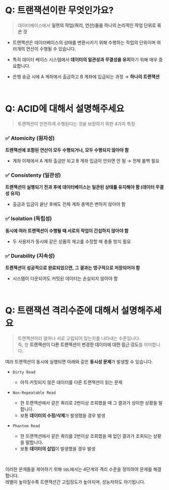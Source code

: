 # Q: 트랜잭션이란 무엇인가요?
> 데이터베이스에서 **일련의 작업(쿼리, 연산)들을 하나의 논리적인 작업 단위로 묶은 것**

- 트랜잭션은 데이터베이스의 상태를 변환시키기 위해 수행하는 작업의 단위이며 여러개의 연산이 수행될 수 있습니다.

- 특히 데이터 베이스 시스템에서 **데이터의 일관성과 무결성을 유지**하기 위해 매우 중요합니다.  

- 은행 송금 시에 A 계좌에서 출금하고 B 계좌에 입금되는 과정 → **하나의 트랜잭션**

<br/>

# Q: ACID에 대해서 설명해주세요
> 트랜잭션이 안전하게 수행된다는 것을 보장하기 위한 4가지 특징

### ✅ Atomicity (원자성)
**트랜잭션에 포함된 연산이 모두 수행되거나, 모두 수행되지 않아야 함**
- 계좌 이체에서 A 계좌 출금만 되고 B 계좌 입금이 안되면 안 됨 → 전체 롤백 필요

### ✅ Consistenty (일관성)
**트랜잭션이 실행되기 전과 후에 데이터베이스는 일관된 상태를 유지해야 함 (데이터 무결성 유지)**
- 출금과 입금이 끝난 후에도 전체 계좌 총액은 변하지 않아야 함

### ✅ Isolation (독립성)
**동시에 여러 트랜잭션이 수행될 때 서로의 작업이 간섭하지 않아야 함**
- 두 사용자가 동시에 같은 상품의 재고를 수정할 때 충돌 방지 필요

### ✅ Durability (지속성)
**트랜잭션이 성공적으로 완료되었으면, 그 결과는 영구적으로 저장되어야 함**
- 시스템이 다운되어도 커밋된 데이터는 손실되지 않아야 함

<br/>

# Q: 트랜잭션 격리수준에 대해서 설명해주세요
> 트랜잭션끼리 얼마나 서로 고립되어 있는지를 나타내는 수준입니다.  
> 즉, 한 **트랜잭션이 다른 트랜잭션이 변경한 데이터에 대한 접근 강도**를 의미합니다.

여러 트랜잭션이 동시에 실행되면 아래와 같은 **동시성 문제**가 발생할 수 있습니다.
- `Dirty Read`
  - 아직 커밋되지 않은 데이터를 다른 트랜잭션이 읽는 문제
  
- `Non-Repeatable Read`
  - 한 트랜잭션에서 같은 쿼리로 2번이상 조회했을 때 그 결과가 상이한 상황을 말합니다.
  - 보통 **데이터의 수정/삭제**가 발생했을 경우 발생
  
- `Phantom Read`
  - 한 트랜잭션에서 같은 쿼리를 2번이상 조회했을 때 없던 결과가 조회되는 상황을 말합니다.
  - 보통 **데이터의 삽입**이 발생했을 경우 발생
  
<br/>

이러한 문제들을 제어하기 위해 `SQL`에서는 4단계의 격리 수준을 정의하여 문제를 해결합니다.  
레벨이 높아질수록 트랜잭션간 고립정도가 높아지며, 성능저하도 야기됩니다.







